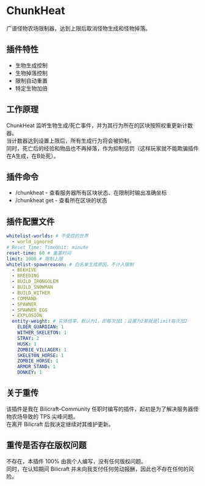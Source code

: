 # ChunkHeat
广谱怪物农场限制器，达到上限后取消怪物生成和怪物掉落。

## 插件特性
* 生物生成控制
* 生物掉落控制
* 限制自动重置
* 特定生物加倍

## 工作原理

ChunkHeat 监听生物生成/死亡事件，并为其行为所在的区块按照权重更新计数器。  
当计数器达到设置上限后，所有生成行为将会被抑制。  
同时，死亡后的经验和物品也不再掉落，作为抑制惩罚（这样玩家就不能欺骗插件在A生成，在B处死）。

## 插件命令
* /chunkheat - 查看服务器所有区块状态、在限制时输出准确坐标
* /chunkheat get - 查看所在区块的状态

## 插件配置文件
```yaml
whitelist-worlds: # 不受控的世界
  - world_ignored
# Reset Time: TimeUnit: minute
reset-time: 60 # 重置时间
limit: 1000 # 限制上限
whitelist-spawnreason: # 白名单生成原因，不计入限制
  - BEEHIVE
  - BREEDING
  - BUILD_IRONGOLEM
  - BUILD_SNOWMAN
  - BUILD_WITHER
  - COMMAND
  - SPAWNER
  - SPAWNER_EGG
  - EXPLOSION
  entity-weight: # 实体倍率，默认为1，即每次加1；设置为2那就是limit每次加2
    ELDER_GUARDIAN: 1
    WITHER_SKELETON: 1
    STRAY: 2
    HUSK: 1
    ZOMBIE_VILLAGER: 1
    SKELETON_HORSE: 1
    ZOMBIE_HORSE: 1
    ARMOR_STAND: 1
    DONKEY: 1
  ```

## 关于重传

该插件是我在 Bilicraft-Community 任职时编写的插件，起初是为了解决服务器怪物农场导致的 TPS 尖峰问题。  
在离开 Bilicraft 后我决定继续对其维护更新。

## 重传是否存在版权问题

不存在，本插件 100% 由我个人编写，没有任何版权问题。  
同时，在认知期间 Bilicraft 并未向我支付任何劳动报酬，因此也不存在任何的风险。